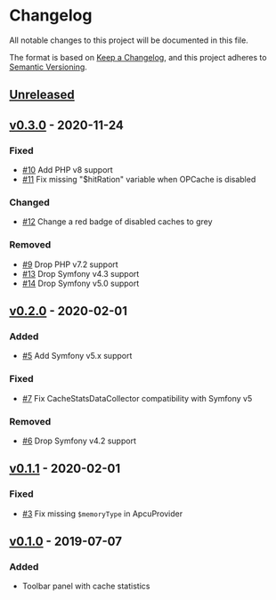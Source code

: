 # Changelog
All notable changes to this project will be documented in this file.

The format is based on [Keep a Changelog](https://keepachangelog.com/en/1.0.0/),
and this project adheres to [Semantic Versioning](https://semver.org/spec/v2.0.0.html).

## [Unreleased]

## [v0.3.0] - 2020-11-24

### Fixed

- [#10] Add PHP v8 support
- [#11] Fix missing "$hitRation" variable when OPCache is disabled

### Changed

- [#12] Change a red badge of disabled caches to grey

### Removed

- [#9] Drop PHP v7.2 support
- [#13] Drop Symfony v4.3 support
- [#14] Drop Symfony v5.0 support

## [v0.2.0] - 2020-02-01

### Added

- [#5] Add Symfony v5.x support

### Fixed

- [#7] Fix CacheStatsDataCollector compatibility with Symfony v5

### Removed

- [#6] Drop Symfony v4.2 support

## [v0.1.1] - 2020-02-01

### Fixed
- [#3] Fix missing `$memoryType` in ApcuProvider

## [v0.1.0] - 2019-07-07
### Added
- Toolbar panel with cache statistics

[Unreleased]: https://github.com/PabloKowalczyk/CacheStatsBundle/compare/v0.3.0...HEAD
[v0.1.0]: https://github.com/PabloKowalczyk/CacheStatsBundle/releases/tag/v0.1.0
[v0.1.1]: https://github.com/PabloKowalczyk/CacheStatsBundle/compare/v0.1.0...v0.1.1
[v0.2.0]: https://github.com/PabloKowalczyk/CacheStatsBundle/compare/v0.1.1...v0.2.0
[v0.3.0]: https://github.com/PabloKowalczyk/CacheStatsBundle/compare/v0.2.0...v0.3.0
[#3]: https://github.com/PabloKowalczyk/CacheStatsBundle/pull/3
[#5]: https://github.com/PabloKowalczyk/CacheStatsBundle/pull/5
[#6]: https://github.com/PabloKowalczyk/CacheStatsBundle/pull/6
[#7]: https://github.com/PabloKowalczyk/CacheStatsBundle/pull/7
[#9]: https://github.com/PabloKowalczyk/CacheStatsBundle/pull/9
[#10]: https://github.com/PabloKowalczyk/CacheStatsBundle/pull/10
[#11]: https://github.com/PabloKowalczyk/CacheStatsBundle/pull/11
[#12]: https://github.com/PabloKowalczyk/CacheStatsBundle/pull/12
[#13]: https://github.com/PabloKowalczyk/CacheStatsBundle/pull/13
[#14]: https://github.com/PabloKowalczyk/CacheStatsBundle/pull/14
